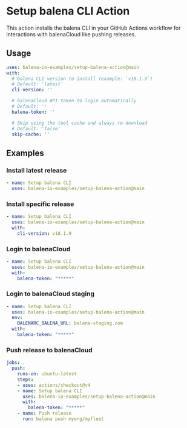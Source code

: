 # Setup balena CLI Action

This action installs the balena CLI in your GitHub Actions workflow
for interactions with balenaCloud like pushing releases.

## Usage

```yaml
uses: balena-io-examples/setup-balena-action@main
with:
  # balena CLI version to install (example: `v18.1.9`)
  # Default: 'latest'
  cli-version: ''

  # balenaCloud API token to login automatically
  # Default: ''
  balena-token: ''

  # Skip using the tool cache and always re-download
  # Default: 'false'
  skip-cache: ''
```

## Examples

### Install latest release

```yaml
- name: Setup balena CLI
  uses: balena-io-examples/setup-balena-action@main
```

### Install specific release

```yaml
- name: Setup balena CLI
  uses: balena-io-examples/setup-balena-action@main
  with:
    cli-version: v18.1.9
```

### Login to balenaCloud

```yaml
- name: Setup balena CLI
  uses: balena-io-examples/setup-balena-action@main
  with:
    balena-token: "*****"
```

### Login to balenaCloud staging

```yaml
- name: Setup balena CLI
  uses: balena-io-examples/setup-balena-action@main
  env:
    BALENARC_BALENA_URL: balena-staging.com
  with:
    balena-token: "*****"
```

### Push release to balenaCloud

```yaml
jobs:
  push:
    runs-on: ubuntu-latest
    steps:
    - uses: actions/checkout@v4
    - name: Setup balena CLI
      uses: balena-io-examples/setup-balena-action@main
      with:
        balena-token: "*****"
    - name: Push release
      run: balena push myorg/myfleet
```
